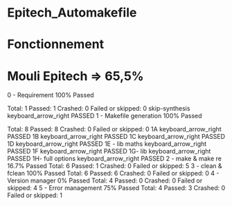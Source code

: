 # Epitech_Automakefile

# Fonctionnement

# Mouli Epitech => 65,5%

0 - Requirement
100% Passed

Total: 1
Passed: 1
Crashed: 0
Failed or skipped: 0
skip-synthesis
keyboard_arrow_right
PASSED
1 - Makefile generation
100% Passed

Total: 8
Passed: 8
Crashed: 0
Failed or skipped: 0
1A
keyboard_arrow_right
PASSED
1B
keyboard_arrow_right
PASSED
1C
keyboard_arrow_right
PASSED
1D
keyboard_arrow_right
PASSED
1E - lib maths
keyboard_arrow_right
PASSED
1F
keyboard_arrow_right
PASSED
1G- lib
keyboard_arrow_right
PASSED
1H- full options
keyboard_arrow_right
PASSED
2 - make & make re
16.7% Passed
Total: 6
Passed: 1
Crashed: 0
Failed or skipped: 5
3 - clean & fclean
100% Passed
Total: 6
Passed: 6
Crashed: 0
Failed or skipped: 0
4 - Version manager
0% Passed
Total: 4
Passed: 0
Crashed: 0
Failed or skipped: 4
5 - Error management
75% Passed
Total: 4
Passed: 3
Crashed: 0
Failed or skipped: 1